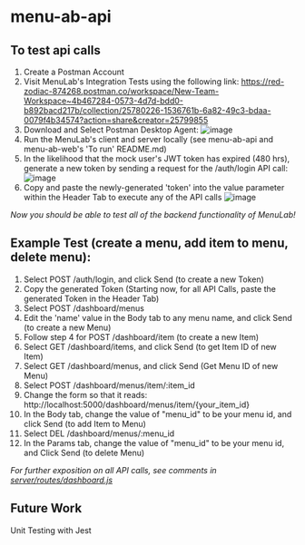 # menu-ab-api

## To test api calls

1. Create a Postman Account
2. Visit MenuLab's Integration Tests using the following link:
https://red-zodiac-874268.postman.co/workspace/New-Team-Workspace~4b467284-0573-4d7d-bdd0-b892bacd217b/collection/25780226-1536761b-6a82-49c3-bdaa-0079f4b34574?action=share&creator=25799855
3. Download and Select Postman Desktop Agent: 
![image](https://user-images.githubusercontent.com/40531928/236559484-f92898bb-35c8-426c-afa1-ec5481362bb2.png)
5. Run the MenuLab's client and server locally (see menu-ab-api and menu-ab-web's 'To run' README.md)
6. In the likelihood that the mock user's JWT token has expired (480 hrs), generate a new token by sending a request for the /auth/login API call:
![image](https://user-images.githubusercontent.com/40531928/236560675-469ce1b3-7dea-45ea-89d1-1516db05207d.png)
7. Copy and paste the newly-generated 'token' into the value parameter within the Header Tab to execute any of the API calls
![image](https://user-images.githubusercontent.com/40531928/236561032-13eac424-e2ba-4fe9-ac82-fee8edd83c13.png)

*Now you should be able to test all of the backend functionality of MenuLab!*

## Example Test (create a menu, add item to menu, delete menu):
1. Select POST /auth/login, and click Send (to create a new Token)
3. Copy the generated Token (Starting now, for all API Calls, paste the generated Token in the Header Tab)
4. Select POST /dashboard/menus 
5. Edit the 'name' value in the Body tab to any menu name, and click Send (to create a new Menu)
6. Follow step 4 for POST /dashboard/item (to create a new Item)
7. Select GET /dashboard/items, and click Send (to get Item ID of new Item)
8. Select GET /dashboard/menus, and click Send (Get Menu ID of new Menu)
9. Select POST /dashboard/menus/item/:item_id
10. Change the form so that it reads: http://localhost:5000/dashboard/menus/item/{your_item_id}
11. In the Body tab, change the value of "menu_id" to be your menu id, and click Send (to add Item to Menu)
12. Select DEL /dashboard/menus/:menu_id
13. In the Params tab, change the value of "menu_id" to be your menu id, and Click Send (to delete Menu)


*For further exposition on all API calls, see comments in [server/routes/dashboard.js](https://github.com/sfdevshop/menu-ab-api/blob/main/server/routes/dashboard.js)*

## Future Work
Unit Testing with Jest

